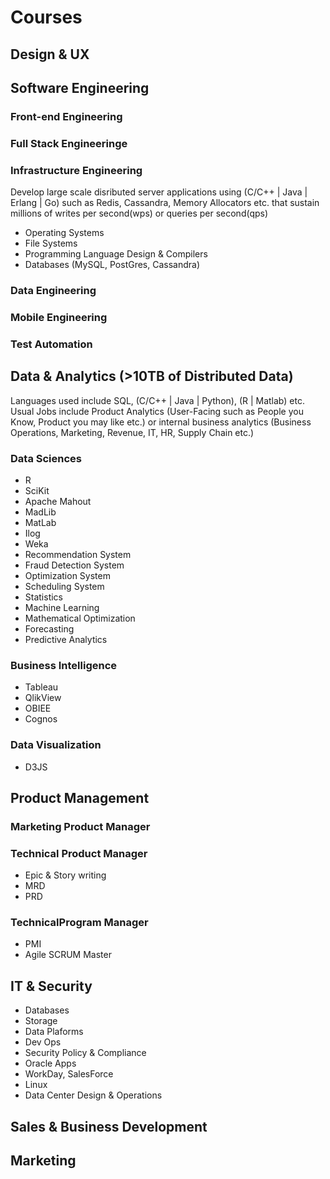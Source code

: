 # Courses

## Design & UX

## Software Engineering

### Front-end Engineering
### Full Stack Engineeringe
### Infrastructure Engineering

Develop large scale disributed server applications using (C/C++ | Java | Erlang | Go) such as Redis, Cassandra, Memory Allocators etc. that sustain millions of writes per second(wps) or queries per second(qps)
* Operating Systems
* File Systems
* Programming Language Design & Compilers
* Databases (MySQL, PostGres, Cassandra)

### Data Engineering
### Mobile Engineering
### Test Automation

## Data & Analytics (>10TB of Distributed Data)

Languages used include SQL, (C/C++ | Java | Python), (R | Matlab) etc.
Usual Jobs include Product Analytics (User-Facing such as People you Know, Product you may like etc.) or internal business analytics (Business Operations, Marketing, Revenue, IT, HR, Supply Chain etc.)

### Data Sciences

* R
* SciKit
* Apache Mahout
* MadLib
* MatLab
* Ilog
* Weka
* Recommendation System
* Fraud Detection System
* Optimization System
* Scheduling System
* Statistics
* Machine Learning
* Mathematical Optimization
* Forecasting
* Predictive Analytics

### Business Intelligence

* Tableau
* QlikView
* OBIEE
* Cognos

### Data Visualization

* D3JS

## Product Management

### Marketing Product Manager
### Technical Product Manager
* Epic & Story writing
* MRD
* PRD
### TechnicalProgram Manager
* PMI
* Agile SCRUM Master

## IT & Security

* Databases
* Storage
* Data Plaforms
* Dev Ops
* Security Policy & Compliance
* Oracle Apps
* WorkDay, SalesForce
* Linux
* Data Center Design & Operations

## Sales & Business Development

## Marketing
